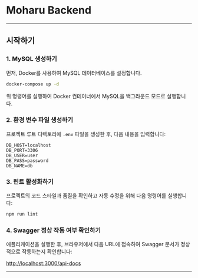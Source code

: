 # Moharu Backend

---

## 시작하기


### 1. MySQL 생성하기

먼저, Docker를 사용하여 MySQL 데이터베이스를 설정합니다.

```sh
docker-compose up -d
```

위 명령어를 실행하여 Docker 컨테이너에서 MySQL을 백그라운드 모드로 실행합니다.

### 2. 환경 변수 파일 생성하기

프로젝트 루트 디렉토리에 `.env` 파일을 생성한 후, 다음 내용을 입력합니다:

```env
DB_HOST=localhost
DB_PORT=3306
DB_USER=user
DB_PASS=password
DB_NAME=db
```

### 3. 린트 활성화하기

프로젝트의 코드 스타일과 품질을 확인하고 자동 수정을 위해 다음 명령어를 실행합니다:

```sh
npm run lint
```

### 4. Swagger 정상 작동 여부 확인하기

애플리케이션을 실행한 후, 브라우저에서 다음 URL에 접속하여 Swagger 문서가 정상적으로 작동하는지 확인합니다:

[http://localhost:3000/api-docs](http://localhost:3000/api-docs)

---

